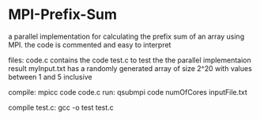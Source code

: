 # MPI-Prefix-Sum
a parallel implementation for calculating the prefix sum of an array using MPI.
the code is commented and easy to interpret

files:
code.c contains the code
test.c to test the the parallel implementaion result
myInput.txt has a randomly generated array of size 2^20 with values between 1 and 5 inclusive

compile: mpicc code code.c
run: qsubmpi code numOfCores inputFile.txt

compile test.c: gcc -o test test.c

